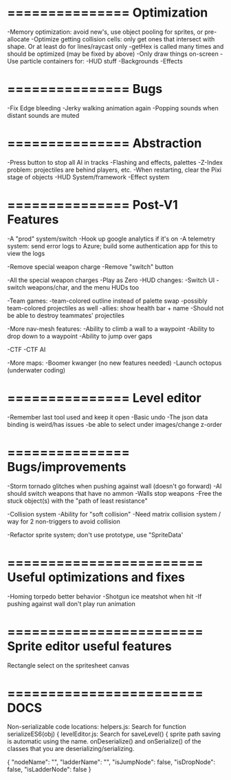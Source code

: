 ===============
Optimization
===============

-Memory optimization: avoid new's, use object pooling for sprites, or pre-allocate
-Optimize getting collision cells: only get ones that intersect with shape. Or at least do for lines/raycast only
-getHex is called many times and should be optimized (may be fixed by above)
-Only draw things on-screen
-Use particle containers for:
  -HUD stuff
  -Backgrounds
  -Effects

===============
Bugs
===============
-Fix Edge bleeding
-Jerky walking animation again
-Popping sounds when distant sounds are muted

===============
Abstraction
===============
-Press button to stop all AI in tracks
-Flashing and effects, palettes
-Z-Index problem: projectiles are behind players, etc.
-When restarting, clear the Pixi stage of objects
-HUD System/framework
-Effect system

===============
Post-V1 Features
===============

-A "prod" system/switch
  -Hook up google analytics if it's on
  -A telemetry system: send error logs to Azure; build some authentication app for this to view the logs

-Remove special weapon charge
-Remove "switch" button

-All the special weapon charges
-Play as Zero
-HUD changes: -Switch UI - switch weapons/char, and the menu HUDs too

-Team games:
  -team-colored outline instead of palette swap
  -possibly team-colored projectiles as well
  -allies: show health bar + name
-Should not be able to destroy teammates' projectiles

-More nav-mesh features:
  -Ability to climb a wall to a waypoint
  -Ability to drop down to a waypoint
  -Ability to jump over gaps

-CTF 
-CTF AI

-More maps:
  -Boomer kwanger (no new features needed)
  -Launch octopus (underwater coding)

===============
Level editor
===============
-Remember last tool used and keep it open
-Basic undo
-The json data binding is weird/has issues
-be able to select under images/change z-order

===============
Bugs/improvements
===============

-Storm tornado glitches when pushing against wall (doesn't go forward)
-AI should switch weapons that have no ammon
-Walls stop weapons
-Free the stuck object(s) with the "path of least resistance"

-Collision system
  -Ability for "soft collision"
  -Need matrix collision system / way for 2 non-triggers to avoid collision

-Refactor sprite system; don't use prototype, use "SpriteData'

========================
Useful optimizations and fixes
========================

-Homing torpedo better behavior
-Shotgun ice meatshot when hit
-If pushing against wall don't play run animation

========================
Sprite editor useful features
========================
Rectangle select on the spritesheet canvas

========================
DOCS
========================
Non-serializable code locations:
helpers.js: Search for 
  function serializeES6(obj) {
levelEditor.js: Search for
  saveLevel() {
sprite path saving is automatic using the name. 
onDeserialize() and onSerialize() of the classes that you are deserializing/serializing.

{
  "nodeName": "",
  "ladderName": "",
  "isJumpNode": false,
  "isDropNode": false,
  "isLadderNode": false
}
